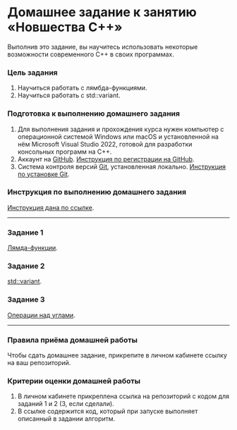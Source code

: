 # Домашнее задание к занятию «Новшества С++»

Выполнив это задание, вы научитесь использовать некоторые возможности современного C++ в своих программах.

### Цель задания

1. Научиться работать с лямбда-функциями.
2. Научиться работать с std::variant.

### Подготовка к выполнению домашнего задания

1. Для выполнения задания и прохождения курса нужен компьютер с операционной системой Windows или macOS и установленной на нём Microsoft Visual Studio 2022, готовой для разработки консольных программ на C++.
2. Аккаунт на [GitHub](https://github.com/). [Инструкция по регистрации на GitHub](https://github.com/netology-code/cppm-homeworks/tree/main/common/sign%20up).
3. Система контроля версий [Git](https://git-scm.com/), установленная локально. [Инструкция по установке Git](https://github.com/netology-code/cppm-homeworks/tree/main/common/download).

### Инструкция по выполнению домашнего задания

[Инструкция дана по ссылке](https://github.com/netology-code/cppm-homeworks/blob/main/common/readme.md).

------

### Задание 1

[Лямда-функции](https://github.com/netology-code/cppl-homeworks/tree/main/01/01).

### Задание 2

[std::variant](https://github.com/netology-code/cppl-homeworks/tree/main/01/02).

### Задание 3

[Операции над углами](https://github.com/netology-code/cppl-homeworks/tree/main/01/03).

------

### Правила приёма домашней работы

Чтобы сдать домашнее задание, прикрепите в личном кабинете ссылку на ваш репозиторий.

### Критерии оценки домашней работы

1. В личном кабинете прикреплена ссылка на репозиторий с кодом для заданий 1 и 2 (3, если сделали).
2. В ссылке содержится код, который при запуске выполняет описанный в задании алгоритм.

